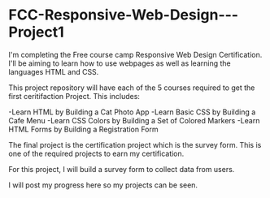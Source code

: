 # FCC-Responsive-Web-Design---Project1
I'm completing the Free course camp Responsive Web Design Certification. I'll be aiming to learn how to use webpages as well as learning the languages HTML and CSS.

This project repository will have each of the 5 courses required to get the first ceritifaction Project. This includes:

-Learn HTML by Building a Cat Photo App
-Learn Basic CSS by Building a Cafe Menu
-Learn CSS Colors by Building a Set of Colored Markers
-Learn HTML Forms by Building a Registration Form

The final project is the certification project which is the survey form.
This is one of the required projects to earn my certification.

For this project, I will build a survey form to collect data from  users.

I will post my progress here so my projects can be seen.
